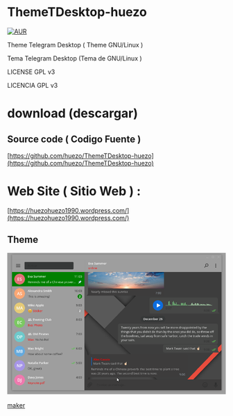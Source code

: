 # ThemeTDesktop-huezo

[![AUR](https://img.shields.io/aur/license/yaourt.svg)]() 


Theme Telegram Desktop ( Theme GNU/Linux ) 

Tema Telegram Desktop (Tema de GNU/Linux ) 

LICENSE GPL v3 

LICENCIA GPL v3 

# download (descargar)


## Source code ( Codigo Fuente )

[https://github.com/huezo/ThemeTDesktop-huezo](https://github.com/huezo/ThemeTDesktop-huezo)

# Web Site ( Sitio Web ) :

[https://huezohuezo1990.wordpress.com/](https://huezohuezo1990.wordpress.com/)



[huezo_tema]: https://github.com/huezo/ThemeTDesktop-huezo/raw/master/demo.png

## Theme
![Theme Telegram ][huezo_tema]






[maker](https://github.com/danielpetrica/Telegram-Desktop-themes-maker)
